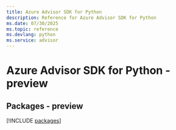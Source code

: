 ```yaml
---
title: Azure Advisor SDK for Python
description: Reference for Azure Advisor SDK for Python
ms.date: 07/30/2025
ms.topic: reference
ms.devlang: python
ms.service: advisor
---
```

# Azure Advisor SDK for Python - preview
## Packages - preview
[!INCLUDE [packages](advisor-index.md)]